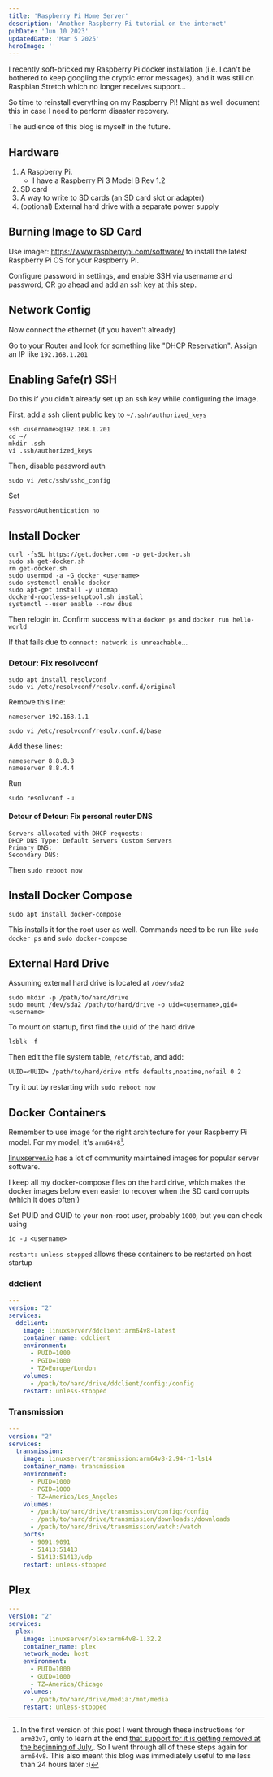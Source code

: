 ```yaml
---
title: 'Raspberry Pi Home Server'
description: 'Another Raspberry Pi tutorial on the internet'
pubDate: 'Jun 10 2023'
updatedDate: 'Mar 5 2025'
heroImage: ''
---
```


I recently soft-bricked my Raspberry Pi docker installation (i.e. I can't be bothered to keep googling the cryptic error messages), and it was still on Raspbian Stretch which no longer receives support...

So time to reinstall everything on my Raspberry Pi! Might as well document this in case I need to perform disaster recovery.

The audience of this blog is myself in the future.

## Hardware
1. A Raspberry Pi.
	- I have a Raspberry Pi 3 Model B Rev 1.2
1. SD card
1. A way to write to SD cards (an SD card slot or adapter)
1. (optional) External hard drive with a separate power supply

## Burning Image to SD Card
Use imager: https://www.raspberrypi.com/software/ to install the latest Raspberry Pi OS for your Raspberry Pi.

Configure password in settings, and enable SSH via username and password, OR go ahead and add an ssh key at this step.

## Network Config
Now connect the ethernet (if you haven't already)

Go to your Router and look for something like "DHCP Reservation". Assign an IP like `192.168.1.201`

## Enabling Safe(r) SSH
Do this if you didn't already set up an ssh key while configuring the image.

First, add a ssh client public key to `~/.ssh/authorized_keys`
```shell
ssh <username>@192.168.1.201
cd ~/
mkdir .ssh
vi .ssh/authorized_keys
```

Then, disable password auth
```shell
sudo vi /etc/ssh/sshd_config
```
Set
```
PasswordAuthentication no
```

## Install Docker
```shell
curl -fsSL https://get.docker.com -o get-docker.sh
sudo sh get-docker.sh
rm get-docker.sh
sudo usermod -a -G docker <username>
sudo systemctl enable docker
sudo apt-get install -y uidmap
dockerd-rootless-setuptool.sh install
systemctl --user enable --now dbus
```

<!--
`systemctl --user enable --now dbus` failed,
and docker and docker-compose only works on root
-->

Then relogin in. Confirm success with a `docker ps` and `docker run hello-world`

If that fails due to `connect: network is unreachable`...

### Detour: Fix resolvconf
```
sudo apt install resolvconf
sudo vi /etc/resolvconf/resolv.conf.d/original
```
Remove this line:
```
nameserver 192.168.1.1
```

```
sudo vi /etc/resolvconf/resolv.conf.d/base
```
Add these lines:
```
nameserver 8.8.8.8
nameserver 8.8.4.4
```
Run
```
sudo resolvconf -u
```

#### Detour of Detour: Fix personal router DNS
```
Servers allocated with DHCP requests:
DHCP DNS Type: Default Servers Custom Servers
Primary DNS:
Secondary DNS:
```
Then `sudo reboot now`

## Install Docker Compose
```
sudo apt install docker-compose
```

This installs it for the root user as well. Commands need to be run like `sudo docker ps` and `sudo docker-compose`
<!--
OLDER WAY

This turned out more complicated than I expected.

Credits to [elalemanyo@dev.to](https://dev.to/elalemanyo/how-to-install-docker-and-docker-compose-on-raspberry-pi-1mo)
```
sudo apt-get install libffi-dev libssl-dev
sudo apt install python3-dev
sudo apt-get install -y python3 python3-pip

pip3 install docker-compose
```
-->

## External Hard Drive
Assuming external hard drive is located at `/dev/sda2`
```
sudo mkdir -p /path/to/hard/drive
sudo mount /dev/sda2 /path/to/hard/drive -o uid=<username>,gid=<username>
```

To mount on startup, first find the uuid of the hard drive
```
lsblk -f
```

Then edit the file system table, `/etc/fstab`, and add:
```
UUID=<UUID> /path/to/hard/drive ntfs defaults,noatime,nofail 0 2
```

Try it out by restarting with `sudo reboot now`

## Docker Containers
Remember to use image for the right architecture for your Raspberry Pi model. For my model, it's `arm64v8`[^1].

[^1]: In the first version of this post I went through these instructions for `arm32v7`, only to learn at the end [that support for it is getting removed at the beginning of July.](https://www.linuxserver.io/armhf). So I went through all of these steps again for `arm64v8`. This also meant this blog was immediately useful to me less than 24 hours later :)

[linuxserver.io](https://www.linuxserver.io/) has a lot of community maintained images for popular server software.


I keep all my docker-compose files on the hard drive, which makes the docker images below even easier to recover when the SD card corrupts (which it does often!)

Set PUID and GUID to your non-root user, probably `1000`, but you can check using
```
id -u <username>
```

`restart: unless-stopped` allows these containers to be restarted on host startup

### ddclient
```yaml
---
version: "2"
services:
  ddclient:
    image: linuxserver/ddclient:arm64v8-latest
    container_name: ddclient
    environment:
      - PUID=1000
      - PGID=1000
      - TZ=Europe/London
    volumes:
      - /path/to/hard/drive/ddclient/config:/config
    restart: unless-stopped

```

### Transmission
```yaml
---
version: "2"
services:
  transmission:
    image: linuxserver/transmission:arm64v8-2.94-r1-ls14
    container_name: transmission
    environment:
      - PUID=1000
      - PGID=1000
      - TZ=America/Los_Angeles
    volumes:
      - /path/to/hard/drive/transmission/config:/config
      - /path/to/hard/drive/transmission/downloads:/downloads
      - /path/to/hard/drive/transmission/watch:/watch
    ports:
      - 9091:9091
      - 51413:51413
      - 51413:51413/udp
    restart: unless-stopped
```

## Plex
```yaml
---
version: "2"
services:
  plex:
    image: linuxserver/plex:arm64v8-1.32.2
    container_name: plex
    network_mode: host
    environment:
      - PUID=1000
      - GUID=1000
      - TZ=America/Chicago
    volumes:
      - /path/to/hard/drive/media:/mnt/media
    restart: unless-stopped
```
